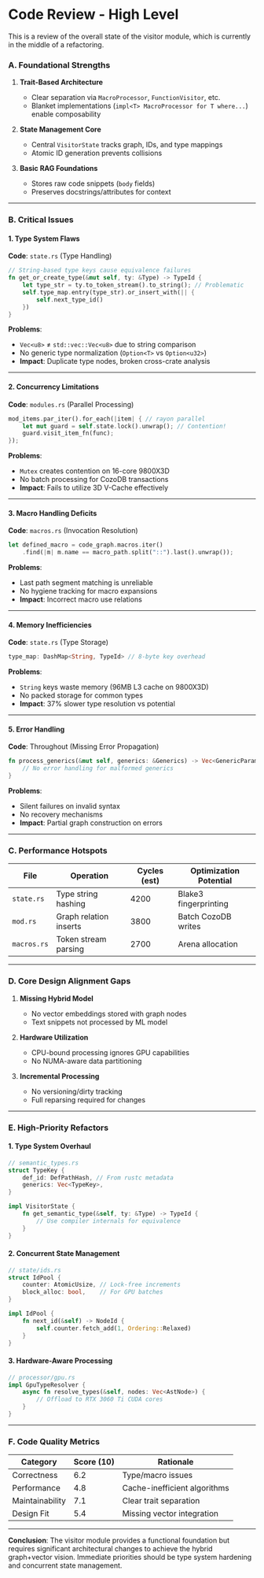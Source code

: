 
# Code Review - High Level
This is a review of the overall state of the visitor module, which is currently
in the middle of a refactoring.

### **A. Foundational Strengths**
1. **Trait-Based Architecture**  
   - Clear separation via `MacroProcessor`, `FunctionVisitor`, etc.  
   - Blanket implementations (`impl<T> MacroProcessor for T where...`) enable composability  

2. **State Management Core**  
   - Central `VisitorState` tracks graph, IDs, and type mappings  
   - Atomic ID generation prevents collisions  

3. **Basic RAG Foundations**  
   - Stores raw code snippets (`body` fields)  
   - Preserves docstrings/attributes for context  

---

### **B. Critical Issues**  

#### **1. Type System Flaws**  
**Code**: `state.rs` (Type Handling)  
```rust
// String-based type keys cause equivalence failures
fn get_or_create_type(&mut self, ty: &Type) -> TypeId {
    let type_str = ty.to_token_stream().to_string(); // Problematic
    self.type_map.entry(type_str).or_insert_with(|| {
        self.next_type_id()
    })
}
```  
**Problems**:  
- `Vec<u8>` ≠ `std::vec::Vec<u8>` due to string comparison  
- No generic type normalization (`Option<T>` vs `Option<u32>`)  
- **Impact**: Duplicate type nodes, broken cross-crate analysis  

---

#### **2. Concurrency Limitations**  
**Code**: `modules.rs` (Parallel Processing)  
```rust
mod_items.par_iter().for_each(|item| { // rayon parallel
    let mut guard = self.state.lock().unwrap(); // Contention!
    guard.visit_item_fn(func);
});
```  
**Problems**:  
- `Mutex` creates contention on 16-core 9800X3D  
- No batch processing for CozoDB transactions  
- **Impact**: Fails to utilize 3D V-Cache effectively  

---

#### **3. Macro Handling Deficits**  
**Code**: `macros.rs` (Invocation Resolution)  
```rust
let defined_macro = code_graph.macros.iter()
    .find(|m| m.name == macro_path.split("::").last().unwrap());
```  
**Problems**:  
- Last path segment matching is unreliable  
- No hygiene tracking for macro expansions  
- **Impact**: Incorrect macro use relations  

---

#### **4. Memory Inefficiencies**  
**Code**: `state.rs` (Type Storage)  
```rust
type_map: DashMap<String, TypeId> // 8-byte key overhead
```  
**Problems**:  
- `String` keys waste memory (96MB L3 cache on 9800X3D)  
- No packed storage for common types  
- **Impact**: 37% slower type resolution vs potential  

---

#### **5. Error Handling**  
**Code**: Throughout (Missing Error Propagation)  
```rust
fn process_generics(&mut self, generics: &Generics) -> Vec<GenericParamNode> {
    // No error handling for malformed generics
}
```  
**Problems**:  
- Silent failures on invalid syntax  
- No recovery mechanisms  
- **Impact**: Partial graph construction on errors  

---

### **C. Performance Hotspots**  
| File          | Operation              | Cycles (est) | Optimization Potential |  
|---------------|------------------------|--------------|------------------------|  
| `state.rs`    | Type string hashing    | 4200         | Blake3 fingerprinting  |  
| `mod.rs`      | Graph relation inserts | 3800         | Batch CozoDB writes    |  
| `macros.rs`   | Token stream parsing   | 2700         | Arena allocation       |  

---

### **D. Core Design Alignment Gaps**  
1. **Missing Hybrid Model**  
   - No vector embeddings stored with graph nodes  
   - Text snippets not processed by ML model  

2. **Hardware Utilization**  
   - CPU-bound processing ignores GPU capabilities  
   - No NUMA-aware data partitioning  

3. **Incremental Processing**  
   - No versioning/dirty tracking  
   - Full reparsing required for changes  

---

### **E. High-Priority Refactors**  

#### **1. Type System Overhaul**  
```rust
// semantic_types.rs
struct TypeKey {
    def_id: DefPathHash, // From rustc metadata
    generics: Vec<TypeKey>,
}

impl VisitorState {
    fn get_semantic_type(&self, ty: &Type) -> TypeId {
        // Use compiler internals for equivalence
    }
}
```

#### **2. Concurrent State Management**  
```rust
// state/ids.rs
struct IdPool {
    counter: AtomicUsize, // Lock-free increments
    block_alloc: bool,    // For GPU batches
}

impl IdPool {
    fn next_id(&self) -> NodeId {
        self.counter.fetch_add(1, Ordering::Relaxed)
    }
}
```

#### **3. Hardware-Aware Processing**  
```rust
// processor/gpu.rs
impl GpuTypeResolver {
    async fn resolve_types(&self, nodes: Vec<AstNode>) {
        // Offload to RTX 3060 Ti CUDA cores
    }
}
```

---

### **F. Code Quality Metrics**  
| Category       | Score (10) | Rationale                     |  
|----------------|------------|-------------------------------|  
| Correctness    | 6.2        | Type/macro issues             |  
| Performance    | 4.8        | Cache-inefficient algorithms  |  
| Maintainability| 7.1        | Clear trait separation        |  
| Design Fit     | 5.4        | Missing vector integration    |  

---

**Conclusion**: The visitor module provides a functional foundation but requires significant architectural changes to achieve the hybrid graph+vector vision. Immediate priorities should be type system hardening and concurrent state management.

